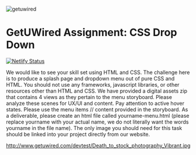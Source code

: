 ![getuwired](https://user-images.githubusercontent.com/55994508/88508558-b2d34d80-cfa4-11ea-9069-034f8cfb35af.jpg)

# GetUWired Assignment: CSS Drop Down

[![Netlify Status](https://api.netlify.com/api/v1/badges/bfad19e2-a7ca-47ab-9ea7-716c41b355a1/deploy-status)](https://app.netlify.com/sites/getuwired-css-drop-down-menu/deploys)

We would like to see your skill set using HTML and CSS. The challenge here is to produce a splash page and dropdown menu out of pure CSS and HTML. You should not use any frameworks, javascript libraries, or other resources other than HTML and CSS. We have provided a digital assets zip that contains 4 views as they pertain to the menu storyboard. Please analyze these scenes for UX/UI and content. Pay attention to active hover states. Please use the menu items // content provided in the storyboard. As a deliverable, please create an html file called yourname-menu.html (please replace yourname with your actual name, we do not literally want the words yourname in the file name). The only image you should need for this task should be linked into your project directly from our website.

http://www.getuwired.com/devtest/Death_to_stock_photography_Vibrant.jpg
